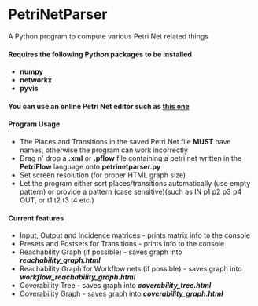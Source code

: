# PetriNetParser
A Python program to compute various Petri Net related things

#### Requires the following Python packages to be installed
- **numpy**
- **networkx**
- **pyvis**

#### You can use an online Petri Net editor such as [this one](https://builder.interes.group/modeler)

#### Program Usage
- The Places and Transitions in the saved Petri Net file **MUST** have names, otherwise the program can work incorrectly
- Drag n' drop a **.xml** or **.pflow** file containing a petri net written in the **PetriFlow** language onto **petrinetparser.py**
- Set screen resolution (for proper HTML graph size)
- Let the program either sort places/transitions automatically (use empty pattern) or provide a pattern (case sensitive)(such as IN p1 p2 p3 p4 OUT, or t1 t2 t3 t4 etc.)

#### Current features
- Input, Output and Incidence matrices - prints matrix info to the console
- Presets and Postsets for Transitions - prints info to the console
- Reachability Graph (if possible) - saves graph into  ***reachability_graph.html***
- Reachability Graph for Workflow nets (if possible) - saves graph into ***workflow_reachability_graph.html***
- Coverability Tree - saves graph into ***coverability_tree.html***
- Coverability Graph - saves graph into ***coverability_graph.html***